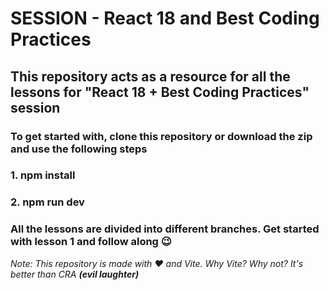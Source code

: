 # SESSION - React 18 and Best Coding Practices
## This repository acts as a resource for all the lessons for "React 18 + Best Coding Practices" session

### To get started with, clone this repository or download the zip and use the following steps
### 1. npm install
### 2. npm run dev

### All the lessons are divided into different branches. Get started with lesson 1 and follow along 😉

_Note: This repository is made with ❤️ and Vite.
Why Vite? Why not? It's better than CRA **(evil laughter)**_ 
